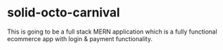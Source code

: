 # solid-octo-carnival
This is going to be a full stack MERN application which is a fully functional ecommerce app with login &amp; payment functionality.
